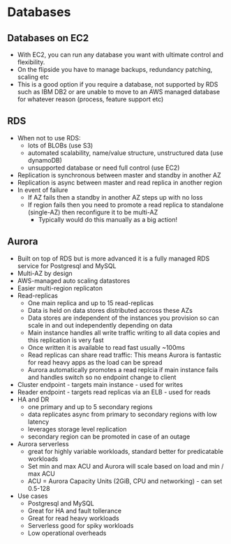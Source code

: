 # Databases

## Databases on EC2

- With EC2, you can run any database you want with ultimate control and flexibility.
- On the flipside you have to manage backups, redundancy patching, scaling etc
- This is a good option if you require a database, not supported by RDS such as IBM DB2 or are unable to move to an AWS managed database for whatever reason (process, feature support etc)

## RDS

- When not to use RDS:
  - lots of BLOBs (use S3)
  - automated scalability, name/value structure, unstructured data (use dynamoDB)
  - unsupported database or need full control (use EC2)
- Replication is synchronous between master and standby in another AZ
- Replication is async between master and read replica in another region
- In event of failure
  - If AZ fails then a standby in another AZ steps up with no loss
  - If region fails then you need to promote a read replica to standalone (single-AZ) then reconfigure it to be multi-AZ
    - Typically would do this manually as a big action!

## Aurora

- Built on top of RDS but is more advanced it is a fully managed RDS service for Postgresql and MySQL
- Multi-AZ by design
- AWS-managed auto scaling datastores
- Easier multi-region replicaton
- Read-replicas
  - One main replica and up to 15 read-replicas 
  - Data is held on data stores distributed accross these AZs
  - Data stores are independent of the instances you provision so can scale in and out independently depending on data 
  - Main instance handles all write traffic writing to all data copies and this replication is very fast
  - Once written it is available to read fast usually ~100ms
  - Read replicas can share read traffic: This means Aurora is fantastic for read heavy apps as the load can be spread
  - Aurora automatically promotes a read replcia if main instance fails and handles switch so no endpoint change to client
- Cluster endpoint - targets main instance - used for writes
- Reader endpoint - targets read replicas via an ELB - used for reads
- HA and DR
  - one primary and up to 5 secondary regions
  - data replicates async from primary to secondary regions with low latency
  - leverages storage level replication
  - secondary region can be promoted in case of an outage
- Aurora serverless 
  - great for highly variable workloads, standard better for predicatable workloads
  - Set min and max ACU and Aurora will scale based on load and min / max ACU
  - ACU = Aurora Capacity Units (2GiB, CPU and networking) - can set 0.5-128
- Use cases
  - Postgresql and MySQL
  - Great for HA and fault tollerance
  - Great for read heavy workloads 
  - Serverless good for spiky workloads
  - Low operational overheads